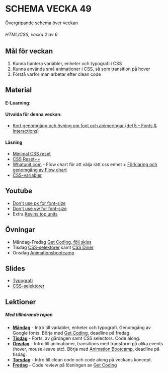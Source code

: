 # SCHEMA VECKA 49
Övergripande schema över veckan

###### HTML/CSS, vecka 2 av 6

## Mål för veckan
1. Kunna hantera variabler, enheter och typografi i CSS
2. Kunna använda små animationer i CSS, så som transition på hover
3. Förstå varför man arbetar efter clean code

## Material
#### E-Learning:
#### Utvalda för denna veckan:
* [Kort genomgång och övning om font och animeringar (del 5 - Fonts & Interactions)](https://app.pluralsight.com/ilx/video-courses/fac15700-fb03-4c72-b291-efdb54933a8e/fb7fa961-e767-4080-b678-540d2ddb6d78/d2c922b9-ab51-4927-8329-95a47b92a9a7)
#### Läsning
* [Minimal CSS reset](https://codepen.io/kevinpowell/pen/QWxBgZX)
* [CSS Reset++](https://piccalil.li/blog/a-more-modern-css-reset/)
* [Whatunit.com](https://whatunit.com/) - Flow chart för att välja rätt css enhet + [Förklaring och genomgång av Flow chart](https://www.youtube.com/watch?v=Utc_uhvTluk)
* [CSS-variabler](https://www.freecodecamp.org/news/how-to-use-css-variables/)

## Youtube
* [Don't use px for font-size](https://www.youtube.com/watch?v=xCSw6bPXZks)
* [Don't use vw for font-size](https://www.youtube.com/watch?v=G1buM51f09s)
* Extra [Kevins top units](https://www.youtube.com/watch?v=S0wilV67hjQ)

## Övningar
* Måndag-Fredag [Get Coding, följ skiss](https://www.figma.com/design/Kox5hlXEK8TDgnhpRXOYeM/mockup?node-id=0-1&node-type=canvas&t=gbOCVJDvvtuOVdRM-0)
* Tisdag [CSS-selektorer](https://github.com/Lexicon-frontend-2024-2025/ovning-css-selektorer) samt [CSS Diner](https://flukeout.github.io/)
* Onsdag [Animationsbootcamp](https://github.com/Lexicon-frontend-2024-2025/animation-bootcamp)

## Slides
* [Typografi](https://docs.google.com/presentation/d/1yrEVSQZPDxgLMAOTEv4kqDQYxbQbW13Xx91VIdZ00fo/edit#slide=id.ga9c0c654c7_0_222)
* [CSS-selektorer](https://docs.google.com/presentation/d/1roWAreTYHDpQqxnZLhBtPRJIBUEeoOO98AKveVBfhkg/edit#slide=id.p)

## Lektioner
##### Med tillhörande repon
* **[Måndag](https://github.com/Lexicon-frontend-2024-2025/lecture-2-dec)** - Intro till variabler, enheter och typografi. Genomgång av Google fonts. Börja med [Get Coding](https://www.figma.com/design/Kox5hlXEK8TDgnhpRXOYeM/mockup?node-id=0-1&node-type=canvas&t=gbOCVJDvvtuOVdRM-0), deadline på fredag.
* **[Tisdag](https://github.com/Lexicon-frontend-2024-2025/lecture-3-12/tree/main)** - Forts. av gårdagen samt CSS selectors. Code along.
* **[Onsdag](https://github.com/Lexicon-frontend-2024-2025/lecture-4-dec/tree/main)** - Intro till animationer, transitions med transform på olika events (hover, mouse-leave etc). Börja med [Animation Bootcamp](https://github.com/Lexicon-frontend-2024-2025/animation-bootcamp), deadline på tisdag.
* **[Torsdag]()** - Intro till clean code och code along på veckans koncept.
* **[Fredag]()** - Code review på lösningen av [Get Coding](https://www.figma.com/design/Kox5hlXEK8TDgnhpRXOYeM/mockup?node-id=0-1&node-type=canvas&t=gbOCVJDvvtuOVdRM-0)
